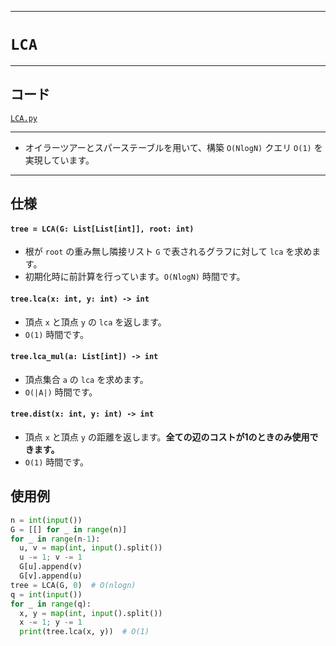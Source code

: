 ____

# `LCA`

____

## コード
[`LCA.py`](https://github.com/titanium-22/Library_py/blob/main/Graph/LCA.py)

____

- オイラーツアーとスパーステーブルを用いて、構築 `O(NlogN)` クエリ `O(1)` を実現しています。

____

## 仕様

#### `tree = LCA(G: List[List[int]], root: int)`
- 根が `root` の重み無し隣接リスト `G` で表されるグラフに対して `lca` を求めます。
- 初期化時に前計算を行っています。`O(NlogN)` 時間です。

#### `tree.lca(x: int, y: int) -> int`
- 頂点 `x` と頂点 `y` の `lca` を返します。
- `O(1)` 時間です。

#### `tree.lca_mul(a: List[int]) -> int`
- 頂点集合 `a` の `lca` を求めます。
- `O(|A|)` 時間です。

#### `tree.dist(x: int, y: int) -> int`
- 頂点 `x` と頂点 `y` の距離を返します。**全ての辺のコストが1のときのみ使用できます。**
- `O(1)` 時間です。


## 使用例
```python
n = int(input())
G = [[] for _ in range(n)]
for _ in range(n-1):
  u, v = map(int, input().split())
  u -= 1; v -= 1
  G[u].append(v)
  G[v].append(u)
tree = LCA(G, 0)  # O(nlogn)
q = int(input())
for _ in range(q):
  x, y = map(int, input().split())
  x -= 1; y -= 1
  print(tree.lca(x, y))  # O(1)
```
